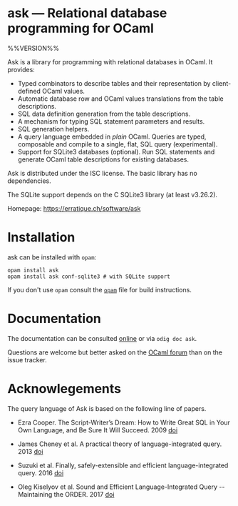 ask — Relational database programming for OCaml
===============================================
%%VERSION%%

Ask is a library for programming with relational databases in OCaml.
It provides:

* Typed combinators to describe tables and their representation 
  by client-defined OCaml values.
* Automatic database row and OCaml values translations from 
  the table descriptions.
* SQL data definition generation from the table descriptions.
* A mechanism for typing SQL statement parameters and results.
* SQL generation helpers.
* A query language embedded in *plain* OCaml. Queries are typed,
  composable and compile to a single, flat, SQL query (experimental).
* Support for SQLite3 databases (optional). Run SQL statements 
  and generate OCaml table descriptions for existing databases.

Ask is distributed under the ISC license. The basic library has no
dependencies. 

The SQLite support depends on the C SQLite3 library (at least
v3.26.2).

Homepage: https://erratique.ch/software/ask

# Installation

ask can be installed with `opam`:

    opam install ask
    opam install ask conf-sqlite3 # with SQLite support

If you don't use `opam` consult the [`opam`](opam) file for build
instructions.

# Documentation

The documentation can be consulted [online][doc] or via `odig doc ask`.

Questions are welcome but better asked on the [OCaml forum][ocaml-forum] 
than on the issue tracker.

[doc]: https://erratique.ch/software/ask/doc
[ocaml-forum]: https://discuss.ocaml.org/

# Acknowlegements

The query language of Ask is based on the following line of papers.

* Ezra Cooper. The Script-Writer’s Dream: How to Write Great SQL in Your 
  Own Language, and Be Sure It Will Succeed. 2009 
  [doi](https://doi.org/10.1007/978-3-642-03793-1_3)
  
* James Cheney et al. A practical theory of language-integrated query. 2013
  [doi](https://doi.org/10.1145/2544174.2500586)

* Suzuki et al. Finally, safely-extensible and efficient language-integrated 
  query. 2016 
  [doi](https://doi.org/10.1145/2847538.2847542)
  
* Oleg Kiselyov et al. Sound and Efficient Language-Integrated Query -- 
  Maintaining the ORDER. 2017 
  [doi](https://doi.org/10.1007/978-3-319-71237-6_18)
